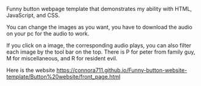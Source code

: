 Funny button webpage template that demonstrates my ability with HTML, JavaScript, and CSS.

You can change the images as you want, you have to download the audio on your pc for the audio to work.

If you click on a image, the corresponding audio plays, you can also filter each image by the tool bar on the top. There is P for peter from family guy, M for miscellaneous, and R for resident evil.

Here is the website https://connora711.github.io/Funny-button-website-template/Button%20website/front_page.html
